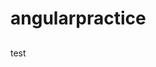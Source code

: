# angularpractice

## 

<!-- Command to create ssh key
 ssh-keygen -t rsa -b 4096 -C "benjo2021@yahoo.com"

Command to create agent to auto run

eval "$(ssh-agent -s)"

ssh-add ~/.ssh/id_rsa



Create a new ssh key in github/gitlab
Press Ctrl+V to paste key key field in GITLAB/GITHUB

Set email as global
Git-config --global user.email “benjo2021@yahoo.com”

To add repo to git
Paste this on git bash terminal
 -->

 test